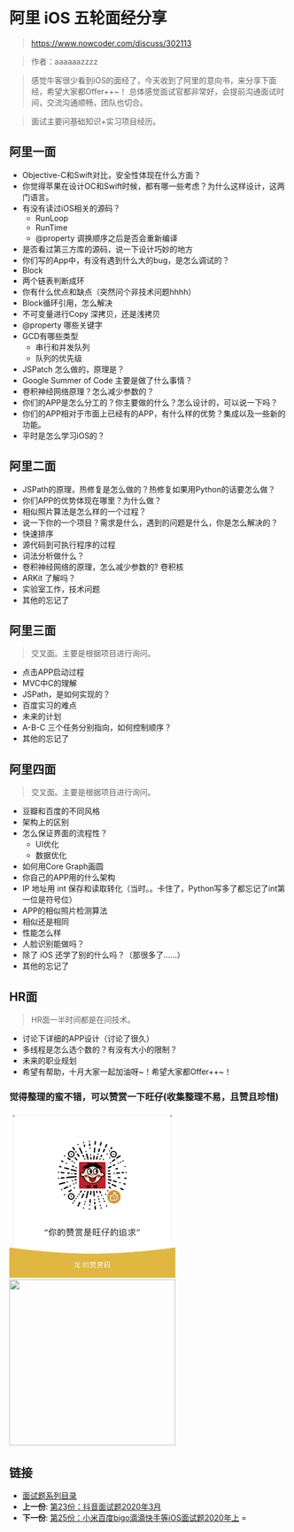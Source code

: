 # 阿里 iOS 五轮面经分享

> https://www.nowcoder.com/discuss/302113

> 作者：aaaaaazzzz

> 感觉牛客很少看到iOS的面经了，今天收到了阿里的意向书，来分享下面经，希望大家都Offer++~！
总体感觉面试官都非常好，会提前沟通面试时间，交流沟通顺畅，团队也切合。

>面试主要问基础知识+实习项目经历。


## 阿里一面
* Objective-C和Swift对比，安全性体现在什么方面？
* 你觉得苹果在设计OC和Swift时候，都有哪一些考虑？为什么这样设计，这两门语言。
* 有没有读过iOS相关的源码？
	* RunLoop
	* RunTime
	* @property 调换顺序之后是否会重新编译
* 是否看过第三方库的源码，说一下设计巧妙的地方
* 你们写的App中，有没有遇到什么大的bug，是怎么调试的？
* Block
* 两个链表判断成环
* 你有什么优点和缺点（突然问个非技术问题hhhh）
* Block循环引用，怎么解决
* 不可变量进行Copy 深拷贝，还是浅拷贝
* @property 哪些关键字
* GCD有哪些类型
	* 串行和并发队列
	* 队列的优先级
* JSPatch 怎么做的，原理是？
* Google Summer of Code 主要是做了什么事情？
* 卷积神经网络原理？怎么减少参数的？
* 你们的APP是怎么分工的？你主要做的什么？怎么设计的，可以说一下吗？
* 你们的APP相对于市面上已经有的APP，有什么样的优势？集成以及一些新的功能。
* 平时是怎么学习iOS的？
## 阿里二面
* JSPath的原理，热修复是怎么做的？热修复如果用Python的话要怎么做？
* 你们APP的优势体现在哪里？为什么做？
* 相似照片算法是怎么样的一个过程？
* 说一下你的一个项目？需求是什么，遇到的问题是什么，你是怎么解决的？
* 快速排序
* 源代码到可执行程序的过程
* 词法分析做什么？
* 卷积神经网络的原理，怎么减少参数的? 卷积核
* ARKit 了解吗？
* 实验室工作，技术问题
* 其他的忘记了

## 阿里三面
> 交叉面。主要是根据项目进行询问。

* 点击APP启动过程
* MVC中C的理解
* JSPath，是如何实现的？
* 百度实习的难点
* 未来的计划
* A-B-C 三个任务分别指向，如何控制顺序？
* 其他的忘记了

## 阿里四面

> 交叉面。主要是根据项目进行询问。

* 豆瓣和百度的不同风格
* 架构上的区别
* 怎么保证界面的流程性？
	* UI优化
	* 数据优化
* 如何用Core Graph画圆
* 你自己的APP用的什么架构
* IP 地址用 int 保存和读取转化（当时。。卡住了，Python写多了都忘记了int第一位是符号位）
* APP的相似照片检测算法
* 相似还是相同
* 性能怎么样
* 人脸识别能做吗？
* 除了 iOS 还学了别的什么吗？（那很多了......）
* 其他的忘记了

## HR面

> HR面一半时间都是在问技术。

* 讨论下详细的APP设计（讨论了很久）
* 多线程是怎么选个数的？有没有大小的限制？
* 未来的职业规划
* 希望有帮助，十月大家一起加油呀~！希望大家都Offer++~！

### 觉得整理的蛮不错，可以赞赏一下旺仔(收集整理不易，且赞且珍惜)

</p>
<img src="../images/wechat.JPG" width="300" height="300"><img src="https://p9-juejin.byteimg.com/tos-cn-i-k3u1fbpfcp/18ff90e4c8344f86aa69c34065bb379a~tplv-k3u1fbpfcp-zoom-1.image" width="300" height="300">
</p>

## 链接

- [面试题系列目录](../README.md)
- **上一份**: [第23份：抖音面试题2020年3月](./23抖音面试题2020年3月.md)
- **下一份**: [第25份：小米百度bigo滴滴快手等iOS面试题2020年上](./25小米百度bigo滴滴快手等iOS面试题2020年上.md)
=